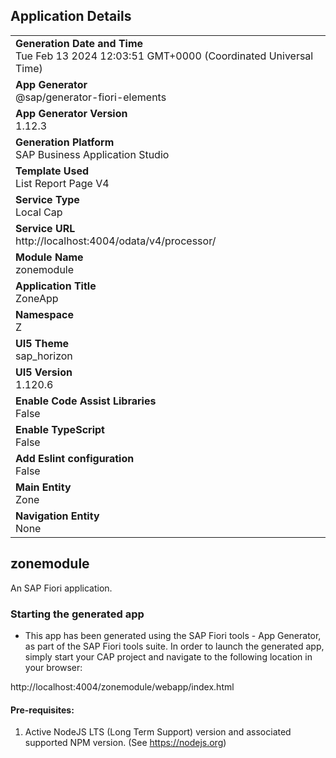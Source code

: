 ## Application Details
|               |
| ------------- |
|**Generation Date and Time**<br>Tue Feb 13 2024 12:03:51 GMT+0000 (Coordinated Universal Time)|
|**App Generator**<br>@sap/generator-fiori-elements|
|**App Generator Version**<br>1.12.3|
|**Generation Platform**<br>SAP Business Application Studio|
|**Template Used**<br>List Report Page V4|
|**Service Type**<br>Local Cap|
|**Service URL**<br>http://localhost:4004/odata/v4/processor/
|**Module Name**<br>zonemodule|
|**Application Title**<br>ZoneApp|
|**Namespace**<br>Z|
|**UI5 Theme**<br>sap_horizon|
|**UI5 Version**<br>1.120.6|
|**Enable Code Assist Libraries**<br>False|
|**Enable TypeScript**<br>False|
|**Add Eslint configuration**<br>False|
|**Main Entity**<br>Zone|
|**Navigation Entity**<br>None|

## zonemodule

An SAP Fiori application.

### Starting the generated app

-   This app has been generated using the SAP Fiori tools - App Generator, as part of the SAP Fiori tools suite.  In order to launch the generated app, simply start your CAP project and navigate to the following location in your browser:

http://localhost:4004/zonemodule/webapp/index.html

#### Pre-requisites:

1. Active NodeJS LTS (Long Term Support) version and associated supported NPM version.  (See https://nodejs.org)


